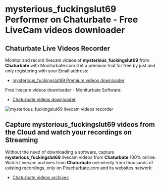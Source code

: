 # mysterious_fuckingslut69 Performer on Chaturbate - Free LiveCam videos downloader

## Chaturbate Live Videos Recorder

Monitor and record livecam videos of **mysterious_fuckingslut69** from **Chaturbate** with Moniturbate.com
Get a premium trial for free by just and only registering with your Email address:
* [mysterious_fuckingslut69 Premium videos downloader](https://moniturbate.com/request-demo-licence-key.html)

Free livecam videos downloader - Moniturbate Software:
* [Chaturbate videos downloader](https://moniturbate.com/moniturbate-download-software.html)

![mysterious_fuckingslut69 livecam videos recorder](https://peachurnet.com/templates/moniturbate-software.png)


## Capture mysterious_fuckingslut69 videos from the Cloud and watch your recordings on Streaming

Without the need of downloading a software, capture **mysterious_fuckingslut69** livecam videos from **Chaturbate** 100% online.
Watch Livecam archives from **Chaturbate** unlimitedly from thousands of existing recordings, only on Peachurbate.com and its websites network:
* [Chaturbate videos archives](https://peachurnet.com/)
